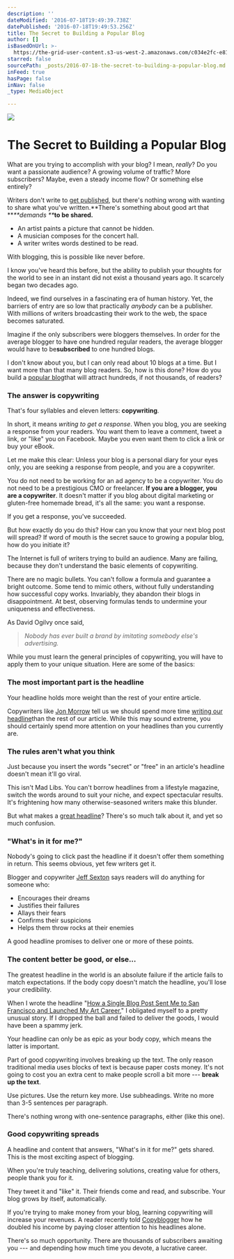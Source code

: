 ```yaml
---
description: ''
dateModified: '2016-07-18T19:49:39.738Z'
datePublished: '2016-07-18T19:49:53.256Z'
title: The Secret to Building a Popular Blog
author: []
isBasedOnUrl: >-
  https://the-grid-user-content.s3-us-west-2.amazonaws.com/c034e2fc-e819-4b38-aff5-8bafe05d5b19.jpg
starred: false
sourcePath: _posts/2016-07-18-the-secret-to-building-a-popular-blog.md
inFeed: true
hasPage: false
inNav: false
_type: MediaObject

---
```

![](https://imgflo.herokuapp.com/graph/vahj1ThiexotieMo/bbb48396db44e5d34265b507142a2831/croprotate.jpg?cropheight=2593&cropwidth=3872&degrees=0&input=https%3A%2F%2Fthe-grid-user-content.s3-us-west-2.amazonaws.com%2Fc034e2fc-e819-4b38-aff5-8bafe05d5b19.jpg&x=0&y=0)

# The Secret to Building a Popular Blog

What are you trying to accomplish with your blog? I mean, _really_? Do you want a passionate audience? A growing volume of traffic? More subscribers? Maybe, even a steady income flow? Or something else entirely?

Writers don't write to [get published][0], but there's nothing wrong with wanting to share what you've written.**There's something about good art that **_**demands **_**to be shared.**

* An artist paints a picture that cannot be hidden.
* A musician composes for the concert hall.
* A writer writes words destined to be read.

With blogging, this is possible like never before.

I know you've heard this before, but the ability to publish your thoughts for the world to see in an instant did not exist a thousand years ago. It scarcely began two decades ago.

Indeed, we find ourselves in a fascinating era of human history. Yet, the barriers of entry are so low that practically _anybody_ can be a publisher. With millions of writers broadcasting their work to the web, the space becomes saturated.

Imagine if the only subscribers were bloggers themselves. In order for the average blogger to have one hundred regular readers, the average blogger would have to be**subscribed** to one hundred blogs.

I don't know about you, but I can only read about 10 blogs at a time. But I want more than that many blog readers. So, how is this done? How do you build a [popular blog][1]that will attract hundreds, if not thousands, of readers?

### The answer is copywriting

That's four syllables and eleven letters: **copywriting**.

In short, it means _writing to get a response_. When you blog, you are seeking a response from your readers. You want them to leave a comment, tweet a link, or "like" you on Facebook. Maybe you even want them to click a link or buy your eBook.

Let me make this clear: Unless your blog is a personal diary for your eyes only, you are seeking a response from people, and you are a copywriter.

You do not need to be working for an ad agency to be a copywriter. You do not need to be a prestigious CMO or freelancer. **If you are a blogger, you are a copywriter**. It doesn't matter if you blog about digital marketing or gluten-free homemade bread, it's all the same: you want a response.

If you get a response, you've succeeded.

But how exactly do you do this? How can you know that your next blog post will spread? If word of mouth is the secret sauce to growing a popular blog, how do you initiate it?

The Internet is full of writers trying to build an audience. Many are failing, because they don't understand the basic elements of copywriting.

There are no magic bullets. You can't follow a formula and guarantee a bright outcome. Some tend to mimic others, without fully understanding how successful copy works. Invariably, they abandon their blogs in disappointment. At best, observing formulas tends to undermine your uniqueness and effectiveness.

As David Ogilvy once said,

> _Nobody has ever built a brand by imitating somebody else's advertising._

While you must learn the general principles of copywriting, you will have to apply them to your unique situation. Here are some of the basics:

### The most important part is the headline

Your headline holds more weight than the rest of your entire article.

Copywriters like [Jon Morrow][2] tell us we should spend more time [writing our headline][3]than the rest of our article. While this may sound extreme, you should certainly spend more attention on your headlines than you currently are.

### The rules aren't what you think

Just because you insert the words "secret" or "free" in an article's headline doesn't mean it'll go viral.

This isn't Mad Libs. You can't borrow headlines from a lifestyle magazine, switch the words around to suit your niche, and expect spectacular results. It's frightening how many otherwise-seasoned writers make this blunder.

But what makes a [great headline][4]? There's so much talk about it, and yet so much confusion.

### "What's in it for me?"

Nobody's going to click past the headline if it doesn't offer them something in return. This seems obvious, yet few writers get it.

Blogger and copywriter [Jeff Sexton][5] says readers will do anything for someone who:

* Encourages their dreams
* Justifies their failures
* Allays their fears
* Confirms their suspicions
* Helps them throw rocks at their enemies

A good headline promises to deliver one or more of these points.

### The content better be good, or else...

The greatest headline in the world is an absolute failure if the article fails to match expectations. If the body copy doesn't match the headline, you'll lose your credibility.

When I wrote the headline "[How a Single Blog Post Sent Me to San Francisco and Launched My Art Career][6]," I obligated myself to a pretty unusual story. If I dropped the ball and failed to deliver the goods, I would have been a spammy jerk.

Your headline can only be as epic as your body copy, which means the latter is important.

Part of good copywriting involves breaking up the text. The only reason traditional media uses blocks of text is because paper costs money. It's not going to cost you an extra cent to make people scroll a bit more --- **break up the text**.

Use pictures. Use the return key more. Use subheadings. Write no more than 3-5 sentences per paragraph.

There's nothing wrong with one-sentence paragraphs, either (like this one).

### Good copywriting spreads

A headline and content that answers, "What's in it for me?" gets shared. This is the most exciting aspect of blogging.

When you're truly teaching, delivering solutions, creating value for others, people thank you for it.

They tweet it and "like" it. Their friends come and read, and subscribe. Your blog grows by itself, automatically.

If you're trying to make money from your blog, learning copywriting will increase your revenues. A reader recently told [Copyblogger][7] how he doubled his income by paying closer attention to his headlines alone.

There's so much opportunity. There are thousands of subscribers awaiting you --- and depending how much time you devote, a lucrative career.

[0]: http://goinswriter.com/writers-dont-write-to-get-published/ "Writers Don't Write to Get Published"
[1]: http://www.copyblogger.com/secrets-of-popular-blog/ "Secrets of a Popular Blog"
[2]: http://twitter.com/#!/jonmorrow "Jon Morrow"
[3]: http://www.copyblogger.com/writing-headlines-wrong/ "Writing Headlines Wrong"
[4]: http://modernl.com/article/how-to-write-great-headlines "Great Headlines"
[5]: http://www.jeffsextonwrites.com/ "Jeff Sexton"
[6]: http://twohourblogger.com/career
[7]: http://copyblogger.com/ "Copyblogger"